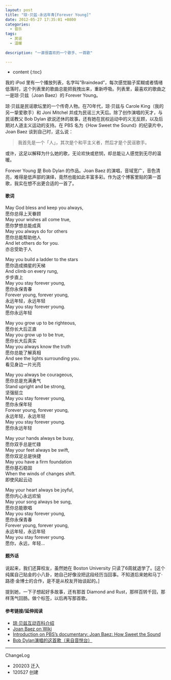 ```yaml
---
layout: post
title: "琼·贝兹-永远年青[Forever Young]"
date: 2012-05-27 17:35:01 +0800
categories:
  - 音乐
tags:
  - 民谣 
  - 温暖
  
description: "一直很喜欢的一个歌手、一首歌"

---
```

* content
{:toc}

我的 iPod 里有一个播放列表，名字叫”Braindead”，每次感觉脑子浆糊或者情绪低落时，这个列表里的歌曲总能把我拽出来，重新呼吸。列表里，最喜欢的歌曲之一是琼·贝兹（Joan Baez）的 Forever Young。

琼·贝兹是民谣歌坛里的一个传奇人物。在70年代，琼·贝兹与 Carole King（我的另一挚爱歌手）和 Joni Mitchel 并成为民谣三大天后。除了创作演唱的天才，与民谣教父 Bob Dylan 欲说还休的故事，还有她在民权运动中的义无反顾，以及后期对人道主义运动的支持。在 PBS 名为《How Sweet the Sound》的纪录片中，Joan Baez 谈到自己时，这么说：
> 我首先是一个「人」，其次是个和平主义者，然后才是个民谣歌手。

或许，这足以解释为什么她的歌，无论欢快或悲悯，却总能让人感觉到无尽的温暖。

Forever Young 是 Bob Dylan 的作品。Joan Baez 的演唱，音域宽广，音色清亮，难得是低声部的演绎，竟然也能如此丰富多彩。作为这个博客里贴的第一首歌，我实在想不出更合适的一首了。

#### 歌词

May God bless and keep you always,  
愿你总得上天眷顾  
May your wishes all come true,  
愿你梦想总能成真  
May you always do for others  
愿你总能帮助他人  
And let others do for you.  
亦总受助于人  

May you build a ladder to the stars  
愿你造成摘星的天梯  
And climb on every rung,  
步步直上  
May you stay forever young,  
愿你永保青春  
Forever young, forever young,  
永远年轻，永远年轻  
May you stay forever young.  
愿你永远年轻  

May you grow up to be righteous,  
愿你长大后正直  
May you grow up to be true,  
愿你长大后真实  
May you always know the truth  
愿你总能了解真相  
And see the lights surrounding you.  
看见身边一片光亮  

May you always be courageous,  
愿你总是充满勇气  
Stand upright and be strong,   
坚强挺立  
May you stay forever young,  
愿你永保年轻  
Forever young, forever young,  
永远年轻，永远年轻  
May you stay forever young.  
愿你永远年轻  

May your hands always be busy,  
愿你双手总是忙碌  
May your feet always be swift,  
愿你双足总是快捷  
May you have a firm foundation  
愿你基石稳固  
When the winds of changes shift.  
即使风起云动

May your heart always be joyful,  
愿你内心永远欢愉  
May your song always be sung,  
愿你总能歌唱  
May you stay forever young,  
愿你永保青春  
Forever young, forever young,  
永远年轻，永远年轻  
May you stay forever young.  
愿你，永远，年轻…  

#### 题外话
说起来，我们还算校友，虽然她在 Boston University 只读了6周就退学了。[这个纯属自己贴金的小八卦，她自己好像没把这段经历当回事。不知道后来她和马丁·路德·金博士的合作，是不是从校友开始谈起的。]  

提到她，一下子想起好多故事，还有那首 Diamond and Rust，那样百转千回，那样荡气回肠。做个标签，以后再写那首歌。

#### 参考链接/延伸阅读
- [琼·贝兹互动百科介绍](http://www.hudong.com/wiki/Joan+Baez)
- [Joan Baez on Wiki](http://en.wikipedia.org/wiki/Joan_Baez)
- [Introduction on PBS’s documentary: Joan Baez: How Sweet the Sound](http://www.pbs.org/wnet/americanmasters/episodes/joan-baez/how-sweet-the-sound/1185/)
- [Bob Dylan演唱的这首歌（来自音悦台）](http://www.yinyuetai.com/video/79586})


-----
ChangeLog

- 200203 迁入
- 120527 创建

